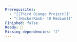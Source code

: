```yaml
---
Prerequisites:
  - "[[Third Django Project]]"
  - "[[HackerRank- 40 Medium]]"
Finished: false
Ready: 🔘
Missing dependencies: "2"
---
```

